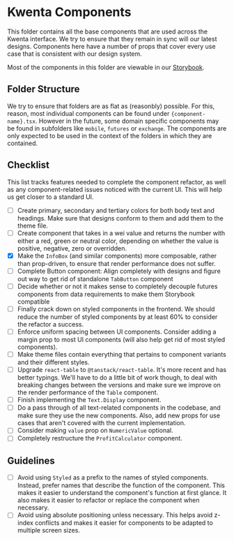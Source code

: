 # Kwenta Components

This folder contains all the base components that are used across the Kwenta interface. We try to ensure that they remain in sync will our latest designs. Components here have a number of props that cover every use case that is consistent with our design system.

Most of the components in this folder are viewable in our [Storybook]().

## Folder Structure

We try to ensure that folders are as flat as (reasonbly) possible. For this, reason, most individual components can be found under `{component-name}.tsx`. However in the future, some domain specific components may be found in subfolders like `mobile`, `futures` or `exchange`. The components are only expected to be used in the context of the folders in which they are contained.

## Checklist

This list tracks features needed to complete the component refactor, as well as any component-related issues noticed with the current UI. This will help us get closer to a standard UI.

- [ ] Create primary, secondary and tertiary colors for both body text and headings. Make sure that designs conform to them and add them to the theme file.
- [ ] Create component that takes in a wei value and returns the number with either a red, green or neutral color, depending on whether the value is positive, negative, zero or overridden.
- [x] Make the `InfoBox` (and similar components) more composable, rather than prop-driven, to ensure that render performance does not suffer.
- [ ] Complete Button component: Align completely with designs and figure out way to get rid of standalone `TabButton` component
- [ ] Decide whether or not it makes sense to completely decouple futures components from data requirements to make them Storybook compatible
- [ ] Finally crack down on styled components in the frontend. We should reduce the number of styled components by at least 60% to consider the refactor a success.
- [ ] Enforce uniform spacing between UI components. Consider adding a margin prop to most UI components (will also help get rid of most styled components).
- [ ] Make theme files contain everything that pertains to component variants and their different styles.
- [ ] Upgrade `react-table` to `@tanstack/react-table`. It's more recent and has better typings. We'll have to do a little bit of work though, to deal with breaking changes between the versions and make sure we improve on the render performance of the `Table` component.
- [ ] Finish implementing the `Text.Display` component.
- [ ] Do a pass through of all text-related components in the codebase, and make sure they use the new components. Also, add new props for use cases that aren't covered with the current implementation.
- [ ] Consider making `value` prop on `NumericValue` optional.
- [ ] Completely restructure the `ProfitCalculator` component.

## Guidelines

- [ ] Avoid using `Styled` as a prefix to the names of styled components. Instead, prefer names that describe the function of the component. This makes it easier to understand the component's function at first glance. It also makes it easier to refactor or replace the component when necessary.
- [ ] Avoid using absolute positioning unless necessary. This helps avoid z-index conflicts and makes it easier for components to be adapted to multiple screen sizes.
